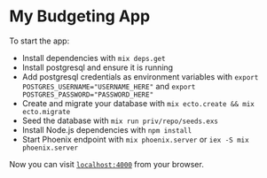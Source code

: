 # My Budgeting App

To start the app:

  * Install dependencies with `mix deps.get`
  * Install postgresql and ensure it is running
  * Add postgresql credentials as environment variables with `export POSTGRES_USERNAME="USERNAME_HERE"` and `export POSTGRES_PASSWORD="PASSWORD_HERE"`
  * Create and migrate your database with `mix ecto.create && mix ecto.migrate`
  * Seed the database with `mix run priv/repo/seeds.exs`
  * Install Node.js dependencies with `npm install`
  * Start Phoenix endpoint with `mix phoenix.server` or `iex -S mix phoenix.server`

Now you can visit [`localhost:4000`](http://localhost:4000) from your browser.

